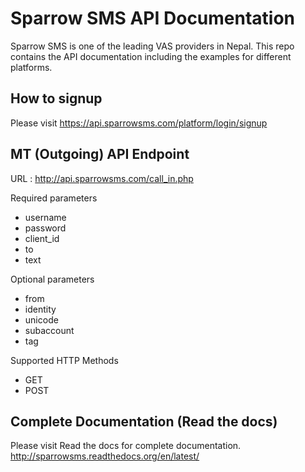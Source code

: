 Sparrow SMS API Documentation
=============================
Sparrow SMS is one of the leading VAS providers in Nepal. This repo contains the API documentation including the examples for different platforms.

How to signup
-------------
Please visit https://api.sparrowsms.com/platform/login/signup

MT (Outgoing) API Endpoint
--------------------------
URL : http://api.sparrowsms.com/call_in.php

Required parameters
* username
* password
* client_id
* to
* text

Optional parameters
* from
* identity
* unicode
* subaccount
* tag

Supported HTTP Methods
* GET
* POST

Complete Documentation (Read the docs)
--------------------------------------
Please visit Read the docs for complete documentation.
http://sparrowsms.readthedocs.org/en/latest/
